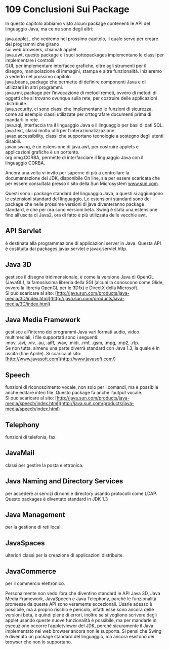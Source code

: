 # 109 Conclusioni Sui Package

In questo capitolo abbiamo visto alcuni package contenenti le API del linguaggio Java, ma ce ne sono degli altri:

java.applet , che vedremo nel prossimo capitolo, il quale serve per creare dei programmi che girano  
sui web browsers, chiamati applet.  
java.awt, questo package e i suoi sottopackages implementano le classi per implementare i controlli  
GUI, per implementare interfacce grafiche, oltre agli strumenti per il disegno, manipolazione di immagini, stampa e altre funzionalità. Inizieremo a vederlo nel prossimo capitolo  
java.beans, package che permette di definire componenti Java e di utilizzarli in altri programmi.  
java.rmi, package per l’invocazione di metodi remoti, ovvero di metodi di oggetti che si trovano ovunque sulla rete, per costruire delle applicazioni distribuite.  
java.security, ci sono classi che implementano le funzioni di sicurezza, come ad esempio classi utilizzate per crttografare documenti prima di mandarli in rete.  
java.sql, interfaccia tra il linguaggio Java e il linguaggio per basi di dati SQL.  
java.text, classi molto utili per l’interazionalizzazione.  
javax.accessibility, classi che supportano tecnologie a sostegno degli utenti disabili.  
javax.swing, è un estensione di java.awt, per costruire applets e applicazioni grafiche è un portento.  
org.omg.CORBA, permette di interfacciare il linguaggio Java con il linguaggio CORBA.

Ancora una volta vi invito per saperne di più a controllare la documantazione del JDK, disponibile On line, sia per essere scaricata che per essere consultata presso il sito della Sun Microsystem www.sun.com.

Questi sono i package standard del linguaggio Java, a questi si aggiungono le estensioni standard del linguaggio. Le estensioni standard sono dei package che nelle prossime versioni di java diventeranno package standard, e che per ora sono versioni beta. Swing è stata una estensione fino all’uscita di Java2, ora di fatto è più utilizzata delle vecchie awt.

## API Servlet

è destinata alla programmazione di applicazioni server in Java. Questa API è costituita dai packages javax.servlet e javax.servlet.http.

## Java 3D

gestisce il disegno tridimensionale, è come la versione Java di OpenGL \(JavaGL\), la famosissima libreria della SGI \(alcuni la conoscono come Glide, ovvero la libreria OpenGL per le 3Dfx\) e DirectX della Microsoft.  
Si può scaricare al sito: [http://java.sun.com/products/java-media/3D/index.html](http://java.sun.com/products/java-media/3D/index.html)

## Java Media Framework

gestisce all’interno dei programmi Java vari formati audio, video multimediali, i file supportati sono i seguenti:  
.mov, .avi, .viv, .au, .aiff, .wav, .midi, .rmf, .gsm, .mpg, .mp2, .rtp.  
Se non tutta, almenu una parte diverrà standard con Java 1.3, la quale è in uscita \(fine Aprile\). Si scarica al sito:  
[http://www.javasoft.com](http://www.javasoft.com/)

## Speech

funzioni di riconoscimento vocale, non solo per i comandi, ma è possibile anche editare interi file. Questo package fa anche l’output vocale.  
Si può scaricare al sito: [http://java.sun.com/products/java-media/speech/index.html](http://java.sun.com/products/java-media/speech/index.html)

## Telephony

funzioni di telefonia, fax.

## JavaMail

classi per gestire la posta elettronica.

## Java Naming and Directory Services

per accedere ai servizi di nomi e directory usando protocolli come LDAP. Questo packages è diventato standard in JDK 1.3

## Java Management

per la gestione di reti locali.

## JavaSpaces

ulteriori classi per la creazione di applicazioni distribuite.

## JavaCommerce

per il commercio elettronico.

Personalmente non vedo l’ora che diventino standard le API Java 3D, Java Media Framework, JavaSpeech e Java Telephony, parchè le funzionalità promesse da queste API sono veramente eccezionali. Usarle adesso è possibile, ma a proprio rischio e pericolo, infatti esse sono ancora delle versioni beta, e quindi piene di errori, inoltre se si vogliono scrivere degli applet usando queste nuove funzionalità è possibile, ma per mandarle in esecuzione occorre l’appletviewer del JDK, perché sicuramente il Java implementato nei web browser ancora non le supporta. Si pensi che Swing è divenuto un package standard del linguaggio, ma ancora esistono dei browser che non lo supportano.

